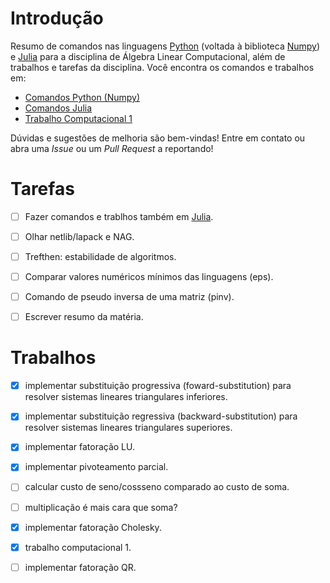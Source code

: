 # Introdução

Resumo de comandos nas linguagens [Python] (voltada à biblioteca [Numpy]) e [Julia] para a disciplina de Álgebra Linear Computacional, além de trabalhos e tarefas da disciplina. Você encontra os comandos e trabalhos em:

- [Comandos Python (Numpy)](comandos_python.md)
- [Comandos Julia](comandos_julia.md)
- [Trabalho Computacional 1](TrabalhoComputacional1/trabalho_computacional_1.md)

Dúvidas e sugestões de melhoria são bem-vindas! Entre em contato ou abra uma *Issue* ou um *Pull Request* a reportando!



# Tarefas

- [ ] Fazer comandos e trablhos também em [Julia].
- [ ] Olhar netlib/lapack e NAG.
- [ ] Trefthen: estabilidade de algoritmos.
- [ ] Comparar valores numéricos mínimos das linguagens (eps).
- [ ] Comando de pseudo inversa de uma matriz (pinv).
- [ ] Escrever resumo da matéria.



# Trabalhos

- [X] implementar substituição progressiva (foward-substitution) para resolver sistemas lineares triangulares inferiores.
- [X] implementar substituição regressiva (backward-substitution) para resolver sistemas lineares triangulares superiores.
- [X] implementar fatoração LU.
- [X] implementar pivoteamento parcial.
- [ ] calcular custo de seno/cossseno comparado ao custo de soma.
- [ ] multiplicação é mais cara que soma?
- [X] implementar fatoração Cholesky.
- [X] trabalho computacional 1.
- [ ] implementar fatoração QR.



[Python]: https://www.python.org/
[NumPy]: https://numpy.org/
[Julia]: https://julialang.org/
